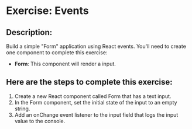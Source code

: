 # Exercise: Events

## Description:

Build a simple "Form" application using React events. You'll need to create one component to complete this exercise:

- **Form**: This component will render a input.

## Here are the steps to complete this exercise:

1. Create a new React component called Form that has a text input.
2. In the Form component, set the initial state of the input to an empty string.
3. Add an onChange event listener to the input field that logs the input value to the console.
